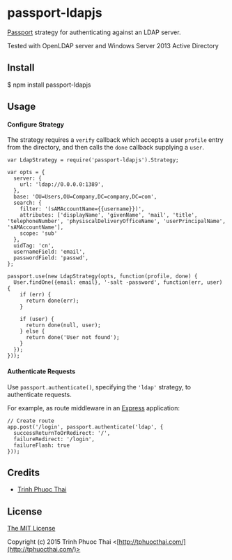 # passport-ldapjs

[Passport](http://passportjs.org/) strategy for authenticating against an LDAP server.

Tested with OpenLDAP server and Windows Server 2013 Active Directory

## Install

  $ npm install passport-ldapjs

## Usage

#### Configure Strategy

The strategy requires a `verify` callback which accepts a user `profile` entry from the directory, and then calls the `done` callback supplying a `user`.

    var LdapStrategy = require('passport-ldapjs').Strategy;

    var opts = {
      server: {
        url: 'ldap://0.0.0.0:1389',
      },
      base: 'OU=Users,OU=Company,DC=company,DC=com',
      search: {
        filter: '(sAMAccountName={{username}})',
        attributes: ['displayName', 'givenName', 'mail', 'title', 'telephoneNumber', 'physiscalDeliveryOfficeName', 'userPrincipalName', 'sAMAccountName'],
        scope: 'sub'
      },
      uidTag: 'cn',
      usernameField: 'email',
      passwordField: 'passwd',
    };

    passport.use(new LdapStrategy(opts, function(profile, done) {
      User.findOne({email: email}, '-salt -password', function(err, user) {
        if (err) {
          return done(err);
        }

        if (user) {
          return done(null, user);
        } else {
          return done('User not found');
        }
      });
    }));

#### Authenticate Requests

Use `passport.authenticate()`, specifying the `'ldap'` strategy, to authenticate requests.

For example, as route middleware in an [Express](http://expressjs.com) application:

    // Create route
    app.post('/login', passport.authenticate('ldap', {
      successReturnToOrRedirect: '/',
      failureRedirect: '/login',
      failureFlash: true
    }));

## Credits

  - [Trinh Phuoc Thai](http://github.com/tphuocthai)

## License

[The MIT License](http://opensource.org/licenses/MIT)

Copyright (c) 2015 Trinh Phuoc Thai <[http://tphuocthai.com/](http://tphuocthai.com/)>